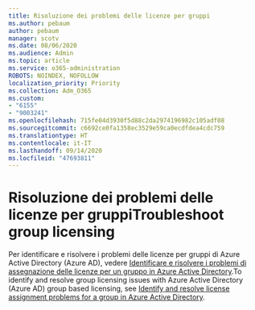 ```yaml
---
title: Risoluzione dei problemi delle licenze per gruppi
ms.author: pebaum
author: pebaum
manager: scotv
ms.date: 08/06/2020
ms.audience: Admin
ms.topic: article
ms.service: o365-administration
ROBOTS: NOINDEX, NOFOLLOW
localization_priority: Priority
ms.collection: Adm_O365
ms.custom:
- "6155"
- "9003241"
ms.openlocfilehash: 715fe04d3930f5d88c2da2974196982c105adf08
ms.sourcegitcommit: c6692ce0fa1358ec3529e59ca0ecdfdea4cdc759
ms.translationtype: HT
ms.contentlocale: it-IT
ms.lasthandoff: 09/14/2020
ms.locfileid: "47693811"
---
```

# <a name="troubleshoot-group-licensing"></a><span data-ttu-id="9ba37-102">Risoluzione dei problemi delle licenze per gruppi</span><span class="sxs-lookup"><span data-stu-id="9ba37-102">Troubleshoot group licensing</span></span>

<span data-ttu-id="9ba37-103">Per identificare e risolvere i problemi delle licenze per gruppi di Azure Active Directory (Azure AD), vedere [Identificare e risolvere i problemi di assegnazione delle licenze per un gruppo in Azure Active Directory](https://docs.microsoft.com/azure/active-directory/users-groups-roles/licensing-groups-resolve-problems).</span><span class="sxs-lookup"><span data-stu-id="9ba37-103">To identify and resolve group licensing issues with Azure Active Directory (Azure AD) group based licensing, see [Identify and resolve license assignment problems for a group in Azure Active Directory](https://docs.microsoft.com/azure/active-directory/users-groups-roles/licensing-groups-resolve-problems).</span></span>